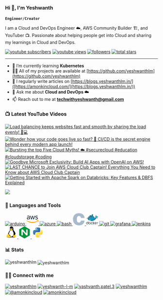 ### Hi 👋, I'm Yeshwanth

**`Engineer/Creator`**

I am a Cloud and DevOps Engineer ☁️, AWS Community Builder 🏗️, and YouTuber 📺. Passionate about helping people get into Cloud and sharing my learnings in Cloud and DevOps.

   <p align="left">
      <a href="https://www.youtube.com/c/TechWithYeshwanth?sub_confirmation=1">
         <img alt="youtube subscribers" title="Subscribe to my YouTube channel" src="https://custom-icon-badges.demolab.com/youtube/channel/subscribers/UCwhERUcuzUCwr8x8mQ8zrcw?color=%23E05D44&label=SUBSCRIBE&logo=video&logoColor=white&style=for-the-badge&labelColor=CE4630"/></a> 
      <a href="https://www.youtube.com/c/TechWithYeshwanth">
         <img alt="youtube views" title="YouTube views" src="https://custom-icon-badges.demolab.com/youtube/channel/views/UCwhERUcuzUCwr8x8mQ8zrcw?color=%23E1AD0E&logo=eye&logoColor=white&style=for-the-badge&labelColor=C79600"/></a> 
      <a href="https://github.com/yeshwanthlm?tab=followers">
         <img alt="followers" title="Follow me on Github" src="https://custom-icon-badges.demolab.com/github/followers/yeshwanthlm?color=236ad3&labelColor=1155ba&style=for-the-badge&logo=person-add&label=Follow&logoColor=white"/></a>
      <a href="https://github.com/yeshwanthlm?tab=repositories&sort=stargazers">
         <img alt="total stars" title="Total stars on GitHub" src="https://custom-icon-badges.demolab.com/github/stars/yeshwanthlm?color=55960c&style=for-the-badge&labelColor=488207&logo=star"/></a>
   </p>

---

- 🌱 I’m currently learning **Kubernetes**
- 👨‍💻 All of my projects are available at [https://github.com/yeshwanthlm](https://github.com/yeshwanthlm)
- 📝 I regularly write articles on [https://blogs.yeshwanthlm.in/]([https://amonkincloud.com/](https://blogs.yeshwanthlm.in/))
- 💬 Ask me about **Cloud and DevOps ☁️**
- 📫 Reach out to me at **techwithyeshwanth@gmail.com**


### 📺 Latest YouTube Videos

<!-- BEGIN YOUTUBE-CARDS -->
[![Load balancing keeps websites fast and smooth by sharing the load evenly! 🚦💻](https://ytcards.demolab.com/?id=aW-mMlk0cfE&title=Load+balancing+keeps+websites+fast+and+smooth+by+sharing+the+load+evenly%21+%F0%9F%9A%A6%F0%9F%92%BB&lang=en&timestamp=1757593802&background_color=%230d1117&title_color=%23ffffff&stats_color=%23dedede&max_title_lines=1&width=250&border_radius=5 "Load balancing keeps websites fast and smooth by sharing the load evenly! 🚦💻")](https://www.youtube.com/shorts/aW-mMlk0cfE)
[![Wonder how your code goes live so fast? 🚀 CI/CD is the secret engine behind every modern app launch!](https://ytcards.demolab.com/?id=OkQNA6JYSEU&title=Wonder+how+your+code+goes+live+so+fast%3F+%F0%9F%9A%80+CI%2FCD+is+the+secret+engine+behind+every+modern+app+launch%21&lang=en&timestamp=1757507434&background_color=%230d1117&title_color=%23ffffff&stats_color=%23dedede&max_title_lines=1&width=250&border_radius=5 "Wonder how your code goes live so fast? 🚀 CI/CD is the secret engine behind every modern app launch!")](https://www.youtube.com/shorts/OkQNA6JYSEU)
[![Bursting the top Five Cloud Myths! ☁️  #securecloud #education #cloudstorage #coding](https://ytcards.demolab.com/?id=KDg5jIMsvtE&title=Bursting+the+top+Five+Cloud+Myths%21+%E2%98%81%EF%B8%8F++%23securecloud+%23education+%23cloudstorage+%23coding&lang=en&timestamp=1757334627&background_color=%230d1117&title_color=%23ffffff&stats_color=%23dedede&max_title_lines=1&width=250&border_radius=5 "Bursting the top Five Cloud Myths! ☁️  #securecloud #education #cloudstorage #coding")](https://www.youtube.com/shorts/KDg5jIMsvtE)
[![Goodbye Microsoft Exclusivity: Build AI Apps with OpenAI on AWS!](https://ytcards.demolab.com/?id=QpzaNE8-WuU&title=Goodbye+Microsoft+Exclusivity%3A+Build+AI+Apps+with+OpenAI+on+AWS%21&lang=en&timestamp=1755347426&background_color=%230d1117&title_color=%23ffffff&stats_color=%23dedede&max_title_lines=1&width=250&border_radius=5 "Goodbye Microsoft Exclusivity: Build AI Apps with OpenAI on AWS!")](https://www.youtube.com/shorts/QpzaNE8-WuU)
[![LAST CHANCE to Join AWS Cloud Club Captain! Everything You Need to Know about AWS Cloud Club Captain](https://ytcards.demolab.com/?id=jvbchf51CIs&title=LAST+CHANCE+to+Join+AWS+Cloud+Club+Captain%21+Everything+You+Need+to+Know+about+AWS+Cloud+Club+Captain&lang=en&timestamp=1755174660&background_color=%230d1117&title_color=%23ffffff&stats_color=%23dedede&max_title_lines=1&width=250&border_radius=5 "LAST CHANCE to Join AWS Cloud Club Captain! Everything You Need to Know about AWS Cloud Club Captain")](https://www.youtube.com/watch?v=jvbchf51CIs)
[![Getting Started with Apache Spark on Databricks: Key Features & DBFS Explained](https://ytcards.demolab.com/?id=kJe1NHbeXi8&title=Getting+Started+with+Apache+Spark+on+Databricks%3A+Key+Features+%26+DBFS+Explained&lang=en&timestamp=1755088263&background_color=%230d1117&title_color=%23ffffff&stats_color=%23dedede&max_title_lines=1&width=250&border_radius=5 "Getting Started with Apache Spark on Databricks: Key Features & DBFS Explained")](https://www.youtube.com/watch?v=kJe1NHbeXi8)
<!-- END YOUTUBE-CARDS -->

[<img src="https://custom-icon-badges.demolab.com/badge/-Subscribe%20For%20More-red?style=for-the-badge&logo=video&logoColor=white"/>](https://www.youtube.com/c/amonkincloud?sub_confirmation=1)

### 🧰 Languages and Tools

<p align="left"> <a href="https://www.arduino.cc/" target="_blank" rel="noreferrer"> <img src="https://cdn.worldvectorlogo.com/logos/arduino-1.svg" alt="arduino" width="40" height="40"/> </a> <a href="https://aws.amazon.com" target="_blank" rel="noreferrer"> <img src="https://raw.githubusercontent.com/devicons/devicon/master/icons/amazonwebservices/amazonwebservices-original-wordmark.svg" alt="aws" width="40" height="40"/> </a> <a href="https://azure.microsoft.com/en-in/" target="_blank" rel="noreferrer"> <img src="https://www.vectorlogo.zone/logos/microsoft_azure/microsoft_azure-icon.svg" alt="azure" width="40" height="40"/> </a> <a href="https://www.gnu.org/software/bash/" target="_blank" rel="noreferrer"> <img src="https://www.vectorlogo.zone/logos/gnu_bash/gnu_bash-icon.svg" alt="bash" width="40" height="40"/> </a> <a href="https://www.cprogramming.com/" target="_blank" rel="noreferrer"> <img src="https://raw.githubusercontent.com/devicons/devicon/master/icons/c/c-original.svg" alt="c" width="40" height="40"/> </a> <a href="https://www.docker.com/" target="_blank" rel="noreferrer"> <img src="https://raw.githubusercontent.com/devicons/devicon/master/icons/docker/docker-original-wordmark.svg" alt="docker" width="40" height="40"/> </a> <a href="https://git-scm.com/" target="_blank" rel="noreferrer"> <img src="https://www.vectorlogo.zone/logos/git-scm/git-scm-icon.svg" alt="git" width="40" height="40"/> </a> <a href="https://grafana.com" target="_blank" rel="noreferrer"> <img src="https://www.vectorlogo.zone/logos/grafana/grafana-icon.svg" alt="grafana" width="40" height="40"/> </a> <a href="https://www.jenkins.io" target="_blank" rel="noreferrer"> <img src="https://www.vectorlogo.zone/logos/jenkins/jenkins-icon.svg" alt="jenkins" width="40" height="40"/> </a> <a href="https://www.linux.org/" target="_blank" rel="noreferrer"> <img src="https://raw.githubusercontent.com/devicons/devicon/master/icons/linux/linux-original.svg" alt="linux" width="40" height="40"/> </a> <a href="https://www.nginx.com" target="_blank" rel="noreferrer"> <img src="https://raw.githubusercontent.com/devicons/devicon/master/icons/nginx/nginx-original.svg" alt="nginx" width="40" height="40"/> </a> <a href="https://www.python.org" target="_blank" rel="noreferrer"> <img src="https://raw.githubusercontent.com/devicons/devicon/master/icons/python/python-original.svg" alt="python" width="40" height="40"/> </a> </p>

### 📊 Stats
<p><img align="left" src="https://github-readme-stats.vercel.app/api/top-langs?username=yeshwanthlm&show_icons=true&locale=en&layout=compact" alt="yeshwanthlm" /></p>

<p>&nbsp;<img align="center" src="https://github-readme-stats.vercel.app/api?username=yeshwanthlm&show_icons=true&locale=en" alt="yeshwanthlm" /></p>

### 🏄‍♂️ Connect with me
   <p align="left">
   <a href="https://dev.to/yeshwanthlm" target="blank"><img align="center" src="https://raw.githubusercontent.com/rahuldkjain/github-profile-readme-generator/master/src/images/icons/Social/devto.svg" alt="yeshwanthlm" height="30" width="40" /></a>
   <a href="https://linkedin.com/in/yeshwanth-l-m" target="blank"><img align="center" src="https://raw.githubusercontent.com/rahuldkjain/github-profile-readme-generator/master/src/images/icons/Social/linked-in-alt.svg" alt="yeshwanth-l-m" height="30" width="40" /></a>
   <a href="https://fb.com/yashvanth.patel.3" target="blank"><img align="center" src="https://raw.githubusercontent.com/rahuldkjain/github-profile-readme-generator/master/src/images/icons/Social/facebook.svg" alt="yashvanth.patel.3" height="30" width="40" /></a>
   <a href="https://instagram.com/yeshwanthlm" target="blank"><img align="center" src="https://raw.githubusercontent.com/rahuldkjain/github-profile-readme-generator/master/src/images/icons/Social/instagram.svg" alt="yeshwanthlm" height="30" width="40" /></a>
   <a href="https://hashnode.com/@amonkincloud" target="blank"><img align="center" src="https://raw.githubusercontent.com/rahuldkjain/github-profile-readme-generator/master/src/images/icons/Social/hashnode.svg" alt="@amonkincloud" height="30" width="40" /></a>
   <a href="https://www.youtube.com/c/amonkincloud" target="blank"><img align="center" src="https://raw.githubusercontent.com/rahuldkjain/github-profile-readme-generator/master/src/images/icons/Social/youtube.svg" alt="amonkincloud" height="30" width="40" /></a>
   </p>
